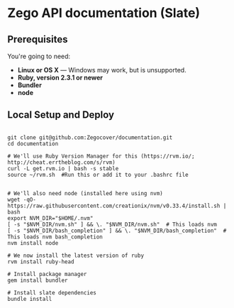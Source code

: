 # Zego API documentation (Slate)


## Prerequisites

You're going to need:

 - **Linux or OS X** — Windows may work, but is unsupported.
 - **Ruby, version 2.3.1 or newer**
 - **Bundler**
 - **node**


## Local Setup and Deploy

```

git clone git@github.com:Zegocover/documentation.git
cd documentation

# We'll use Ruby Version Manager for this (https://rvm.io/; http://cheat.errtheblog.com/s/rvm)
curl -L get.rvm.io | bash -s stable
source ~/rvm.sh  #Run this or add it to your .bashrc file


# We'll also need node (installed here using nvm)
wget -qO- https://raw.githubusercontent.com/creationix/nvm/v0.33.4/install.sh | bash
export NVM_DIR="$HOME/.nvm"
[ -s "$NVM_DIR/nvm.sh" ] && \. "$NVM_DIR/nvm.sh"  # This loads nvm
[ -s "$NVM_DIR/bash_completion" ] && \. "$NVM_DIR/bash_completion"  # This loads nvm bash_completion
nvm install node

# We now install the latest version of ruby
rvm install ruby-head

# Install package manager
gem install bundler

# Install slate dependencies
bundle install

# Star the development server
bundle exec middleman server

# Update files in ./source to make your changes
vim source/index.html.md


# Deploy
bundle exec middleman build --clean
eval $(zego-aws-login zego-production developer)
aws s3 sync ./build s3://developer.zego.com


```
